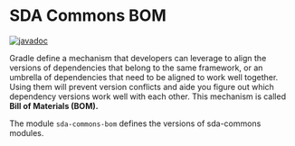 # SDA Commons BOM

[![javadoc](https://javadoc.io/badge2/org.sdase.commons/sda-commons-bom/javadoc.svg)](https://javadoc.io/doc/org.sdase.commons/sda-commons-bom)

Gradle define a mechanism that developers can leverage to align the versions of
dependencies that belong to the same framework, or an umbrella of dependencies that need to be
aligned to work well together. Using them will prevent version conflicts and aide you figure out
which dependency versions work well with each other. This mechanism is called  **Bill of Materials (BOM).**

The module `sda-commons-bom` defines the versions of sda-commons modules.
